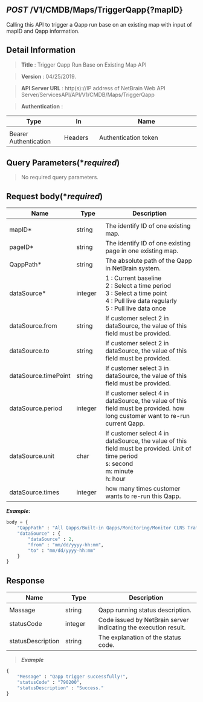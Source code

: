 
## ***POST*** /V1/CMDB/Maps/TriggerQapp{?mapID}
Calling this API to trigger a Qapp run base on an existing map with input of mapID and Qapp information.

## Detail Information

> **Title** : Trigger Qapp Run Base on Existing Map API<br>

> **Version** : 04/25/2019.

> **API Server URL** : http(s)://IP address of NetBrain Web API Server/ServicesAPI/API/V1/CMDB/Maps/TriggerQapp	

> **Authentication** : 

|**Type**|**In**|**Name**|
|------|------|------|
|<img width=100/>|<img width=100/>|<img width=500/>|
|Bearer Authentication| Headers | Authentication token | 

## Query Parameters(****required***)

> No required query parameters.

 ## Request body(****required***)

|**Name**|**Type**|**Description**|
|------|------|------|
|<img width=100/>|<img width=100/>|<img width=500/>|
|mapID* | string  | The identify ID of one existing map.  |
|pageID* | string  | The identify ID of one existing page in one existing map.  |
|QappPath* | string  | The absolute path of the Qapp in NetBrain system. |
|dataSource* | integer  | 1 : Current baseline <br> 2 : Select a time period <br> 3 : Select a time point <br> 4 : Pull live data regularly <br> 5 : Pull live data once <br>  |
|dataSource.from| string | If customer select 2 in dataSource, the value of this field must be provided.|
|dataSource.to| string | If customer select 2 in dataSource, the value of this field must be provided.|
|dataSource.timePoint| string | If customer select 3 in dataSource, the value of this field must be provided.|
|dataSource.period| integer | If customer select 4 in dataSource, the value of this field must be provided. how long customer want to re-run current Qapp. |
|dataSource.unit| char | If customer select 4 in dataSource, the value of this field must be provided. Unit of time period<br> s: second <br> m: minute<br> h: hour|
|dataSource.times| integer | how many times customer wants to re-run this Qapp. |


***Example:***


```python
body = {
    "QappPath" : "All Qapps/Built-in Qapps/Monitoring/Monitor CLNS Traffic",
    "dataSource" : {
        "dataSource" : 2,
        "from" : "mm/dd/yyyy-hh:mm",
        "to" : "mm/dd/yyyy-hh:mm"
    }
}
```

## Response

|**Name**|**Type**|**Description**|
|------|------|------|
|<img width=100/>|<img width=100/>|<img width=500/>|
|Massage| string | Qapp running status description. |
|statusCode| integer | Code issued by NetBrain server indicating the execution result.  |
|statusDescription| string | The explanation of the status code. |

> ***Example***


```python
{
    "Message" : "Qapp trigger successfully!",
    "statusCode" : "790200",
    "statusDescription" : "Success."
}
```
